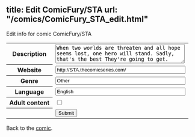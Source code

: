 title: Edit ComicFury/STA
url: "/comics/ComicFury_STA_edit.html"
---
Edit info for comic ComicFury/STA

<form name="comic" action="http://gaepostmail.appspot.com/comic/" method="post">
<table class="comicinfo">
<tr>
<th>Description</th><td><textarea name="description" cols="40" rows="3">When two worlds are threaten and all hope seems lost, one hero will stand. Sadly, that's the best They're going to get.</textarea></td>
</tr>
<tr>
<th>Website</th><td><input type="text" name="url" value="http://STA.thecomicseries.com/" size="40"/></td>
</tr>
<tr>
<th>Genre</th><td><input type="text" name="genre" value="Other" size="40"/></td>
</tr>
<tr>
<th>Language</th><td><input type="text" name="language" value="English" size="40"/></td>
</tr>
<tr>
<th>Adult content</th><td><input type="checkbox" name="adult" value="adult" /></td>
</tr>
<tr>
<th></th><td>
<input type="hidden" name="comic" value="ComicFury_STA" />
<input type="submit" name="submit" value="Submit" />
</td>
</tr>
</table>
</form>

Back to the [comic](ComicFury_STA.html).
